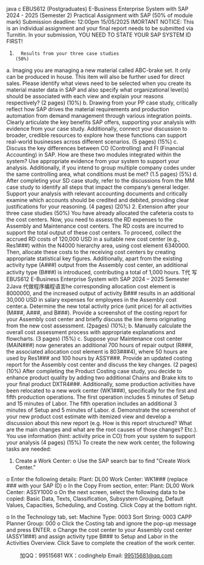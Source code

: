 java c
EBUS612 (Postgraduates) 
E-Business Enterprise System with SAP 
2024 - 2025 
(Semester 2) 
Practical Assignment with SAP (50% of module mark) 
Submission deadline: 12:00pm 15/05/2025
IMORTANT NOTICE: This is an individual assignment and your final report needs to be submitted via Turnitin. In your submission, YOU NEED TO STATE YOUR SAP SYSTEM ID FIRST! 
1.       Results from your three case studies                                                                                                                                                                                                    (50%) 
a.       Imaging   you are managing a   new material called   ABC-brake set. It only can be   produced   in house. This item will also be further used   for   direct   sales.   Please   identify   what   views   need   to   be   selected   when   you   create   its   material   master   data   in   SAP   and   also   specify   what   organizational   level(s)   should   be   associated   with   each   view    and   explain   your   reasons   respectively? (2 pages)    (10%)
b.       Drawing from your PP case study, critically reflect how   SAP   drives the   material requirements and production automation from demand management through various integration points. Clearly articulate the key benefits   SAP offers, supporting your analysis with evidence from your case study. Additionally, connect   your   discussion to   broader, credible resources to explore how these functions can support   real-world businesses across different scenarios. (5 pages)   (15%)
c.       Discuss the key differences between CO (Controlling)   and FI   (Financial   Accounting)   in   SAP. How are these two modules integrated within the system? Use appropriate evidence from your system to support your analysis. Additionally, if   you   intend to group multiple company codes under the same controlling area, what   conditions must   be met? (1.5 pages) (5%) 
d.       After completing your SD case study, refer to the   discussions   from the   MM   case   study   to identify all steps that impact the company’s   general   ledger.   Support your   analysis with relevant accounting documents and critically examine which   accounts   should be         credited and debited, providing clear   justifications for your reasoning. (4 pages) (20%)
2.       Extension after your three case studies  (50%) 
You have already allocated the cafeteria costs to the cost centers.   Now, you need to assess   the RD   expenses to the Assembly   and   Maintenance   cost   centers.   The   RD   costs   are   incurred   to   support   the   total   output   of   these   cost   centers.
To proceed, collect the accrued RD costs of 120,000 USD in a   suitable   new   cost   center (e.g., Res1###)   within   the N4000 hierarchy   area,   using   cost   element 6340000.   Then,   allocate these   costs   to   the receiving   cost   centers by   creating   appropriate   statistical key   figures.
Additionally, apart from the existing activity type (A###) output from the Assembly   cost   center,   an   additional   activity   type   (B###)   is   introduced,   contributing   a   total   of 1,000 hours. T代 写EBUS612 E-Business Enterprise System with SAP 2024 – 2025 Semester 2Java
代做程序编程语言he corresponding allocation cost element   is 8000000,   and   the   increased   output   of activity B### results in   an   additional 30,000 USD in   salary   expenses   for   employees   in the Assembly cost center.a.      Determine   the   new   total   activity   price   (unit   price)   for   all   activities   (M###, A###, and B###).   Provide   a   screenshot   of the   costing   report   for   your   Assembly   cost   center   and   briefly discuss   the line items originating from   the   new cost assessment. (2pages)   (10%);
b.       Manually   calculate   the   overall   cost   assessment   process   with   appropriate   explanations   and flowcharts. (3 pages)      (15%)
c.       Suppose   your   Maintenance   cost   center   (MAIN###)   now   generates   an   additional 700 hours of   repair output (R###, the associated   allocation cost element is 803###4), where 50 hours are used by Res1### and 100 hours by ASSY###. Provide   an updated costing   report for the Assembly cost center and discuss the key changes.   (2 pages)   (10%) After completing the Product Costing case   study,   you   decide   to   enhance   product   quality   by   adding two additional Chains and Brake kits to    your       final    product DXTR4###.   Additionally,      some    production      activities    have      been      relocated      to       a    new      work       center   (WK1###),   specifically   for   the   first   and   fifth   production   operations.   The first operation includes 5 minutes of Setup and 15 minutes of Labor.   The fifth operation includes   an   additional 3 minutes of Setup and 5 minutes of Labor.
d.       Demonstrate   the   screenshot   of your   new   product   cost   estimate   with   itemized   view   and   develop   a discussion   about this new report   (e.g. How   is   this   report   structured?   What   are the      main      changes      and      what      are      the      root      causes      of   those      changes?      Etc.).    You      use   information   (hint:   activity   price   in   CO)   from   your   system   to   support   your   analysis   (4 pages)                            (15%)
To create the new work center, the following tasks are needed: 
1. Create a Work Center: 
o    Use the SAP search bar to find "Create Work Center."

o    Enter the   following   details:
Plant: DL00
Work Center: WK1### (replace ### with your SAP ID)
o    In the Copy From section,   enter:
Plant: DL00
Work Center: ASSY1000
o    On   the   next    screen,    select   the   following   data   to   be   copied: Basic Data, Texts, Classification, Subsystem Grouping, Default Values, Capacities, Scheduling, and Costing. Click Copy at the bottom right.

o      In the Technology tab, set:
Machine Type: 0003
Sort String: 0003
CAPP Planner Group: 000
o    Click the Costing tab and ignore the pop-up message and press ENTER.
o      Change    the    cost    center   to   your   Assembly    cost    center   (ASSY1###)   and   assign   activity type B### to Setup and Labor in   the   Activities   Overview.   Click Save to   complete the creation of   the work center.

         
加QQ：99515681  WX：codinghelp  Email: 99515681@qq.com
